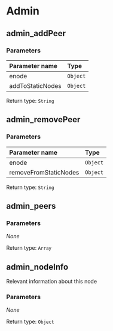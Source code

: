 # Admin

## admin\_addPeer

### **Parameters**

| Parameter name | Type |
| :--- | :--- |
| enode | `Object` |
| addToStaticNodes | `Object` |

Return type: `String`

## admin\_removePeer

### **Parameters**

| Parameter name | Type |
| :--- | :--- |
| enode | `Object` |
| removeFromStaticNodes | `Object` |

Return type: `String`

## admin\_peers

### **Parameters**

_None_

Return type: `Array`

## admin\_nodeInfo

Relevant information about this node

### **Parameters**

_None_

Return type: `Object`

